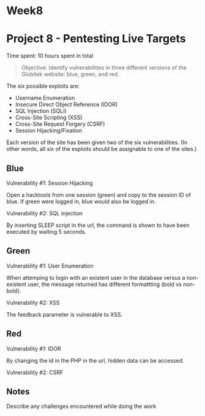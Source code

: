 # Week8

# Project 8 - Pentesting Live Targets

Time spent: 10 hours spent in total

> Objective: Identify vulnerabilities in three different versions of the Globitek website: blue, green, and red.

The six possible exploits are:
* Username Enumeration
* Insecure Direct Object Reference (IDOR)
* SQL Injection (SQLi)
* Cross-Site Scripting (XSS)
* Cross-Site Request Forgery (CSRF)
* Session Hijacking/Fixation

Each version of the site has been given two of the six vulnerabilities. (In other words, all six of the exploits should be assignable to one of the sites.)

## Blue

Vulnerability #1: Session Hijacking

Open a hacktools from one session (green) and copy to the session ID of blue. If green were logged in, blue would also be logged in.

Vulnerability #2: SQL injection

By inserting SLEEP script in the url, the command is shown to have been executed by waiting 5 seconds.

## Green

Vulnerability #1: User Enumeration

When attemping to login with an existent user in the database versus a non-existent user, the message returned has different formattting (bold vs non-bold).

Vulnerability #2: XSS

The feedback parameter is vulnerable to XSS.

## Red

Vulnerability #1: IDOR

By changing the id in the PHP in the url, hidden data can be accessed.

Vulnerability #2: CSRF


## Notes

Describe any challenges encountered while doing the work
